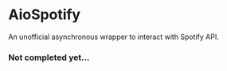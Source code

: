 # AioSpotify

An unofficial asynchronous wrapper to interact with Spotify API.

### Not completed yet...